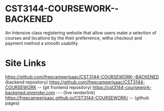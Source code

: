 # CST3144-COURSEWORK--BACKENED
An Intensive class registering website that allow users make a selection of courses and locations by the their preferrence, witha checkout and payment method a smooth usability
# Site Links
https://github.com/freecamperisaac/CST3144-COURSEWORK--BACKENED (backend repository)
https://github.com/freecamperisaac/CST3144-COURSEWORK -- (git frontend repository)
https://cst3144-coursework-backened.onrender.com --- (live renderlink)
https://freecamperisaac.github.io/CST3144-COURSEWORK/ -- (github pages)